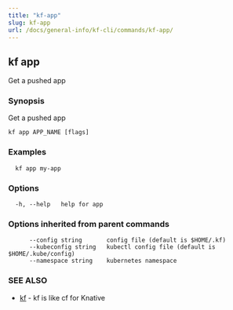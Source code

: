 ```yaml
---
title: "kf-app"
slug: kf-app
url: /docs/general-info/kf-cli/commands/kf-app/
---
```

## kf app

Get a pushed app

### Synopsis

Get a pushed app

```
kf app APP_NAME [flags]
```

### Examples

```
  kf app my-app
```

### Options

```
  -h, --help   help for app
```

### Options inherited from parent commands

```
      --config string       config file (default is $HOME/.kf)
      --kubeconfig string   kubectl config file (default is $HOME/.kube/config)
      --namespace string    kubernetes namespace
```

### SEE ALSO

* [kf](/docs/general-info/kf-cli/commands/kf/)	 - kf is like cf for Knative

